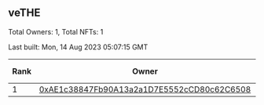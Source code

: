 ## veTHE

Total Owners: 1, Total NFTs: 1

Last built: Mon, 14 Aug 2023 05:07:15 GMT

| Rank | Owner | Voting Power | Influence | NFTs Id |
| --- | --- | --- | --- | --- |
  | 1 | [0xAE1c38847Fb90A13a2a1D7E5552cCD80c62C6508](https://debank.com/profile/0xAE1c38847Fb90A13a2a1D7E5552cCD80c62C6508?chain=bsc) | 2,530,540.196 | 3.84179% | 1 |